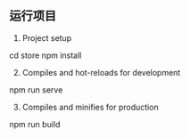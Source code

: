 ## 运行项目

1. Project setup

cd store
npm install

2. Compiles and hot-reloads for development

npm run serve

3. Compiles and minifies for production

npm run build
```
